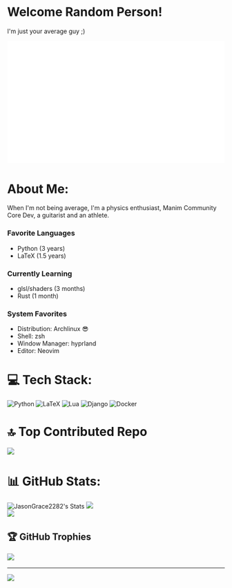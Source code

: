 # Welcome Random Person!
I'm just your average guy ;)

<img src='./logo.gif' width='600' >

# About Me:
When I'm not being average, I'm
a physics enthusiast, Manim Community Core Dev, a guitarist and an athlete.

### Favorite Languages
* Python (3 years)
* LaTeX (1.5 years)

### Currently Learning
* glsl/shaders (3 months)
* Rust (1 month)

### System Favorites
* Distribution: Archlinux 😎
* Shell: zsh
* Window Manager: hyprland
* Editor: Neovim

# 💻 Tech Stack:
![Python](https://img.shields.io/badge/python-3670A0?style=for-the-badge&logo=python&logoColor=ffdd54) ![LaTeX](https://img.shields.io/badge/latex-%23008080.svg?style=for-the-badge&logo=latex&logoColor=white) ![Lua](https://img.shields.io/badge/lua-%232C2D72.svg?style=for-the-badge&logo=lua&logoColor=white) ![Django](https://img.shields.io/badge/django-%23092E20.svg?style=for-the-badge&logo=django&logoColor=white) ![Docker](https://img.shields.io/badge/docker-%230db7ed.svg?style=for-the-badge&logo=docker&logoColor=white)

# 🔝 Top Contributed Repo
![](https://github-contributor-stats.vercel.app/api?username=JasonGrace2282&limit=5&theme=tokyonight&combine_all_yearly_contributions=true)

# 📊 GitHub Stats:
![JasonGrace2282's Stats](https://github-readme-stats.vercel.app/api?username=JasonGrace2282&theme=vue-dark&show_icons=true&hide_border=true&count_private=true)
![](https://github-readme-streak-stats.herokuapp.com/?user=JasonGrace2282&theme=dark&hide_border=false)<br/>
![](https://github-readme-stats.vercel.app/api/top-langs/?username=JasonGrace2282&theme=dark&hide_border=false&include_all_commits=false&count_private=false&layout=compact)

## 🏆 GitHub Trophies
![](https://github-profile-trophy.vercel.app/?username=JasonGrace2282&theme=tokyonight&no-frame=true&no-bg=false&margin-w=4)

---
[![](https://visitcount.itsvg.in/api?id=JasonGrace2282&icon=0&color=0)](https://visitcount.itsvg.in)

